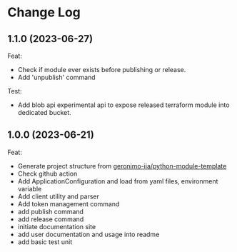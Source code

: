 # Change Log

## 1.1.0 (2023-06-27)

Feat:

- Check if module ever exists before publishing or release.
- Add 'unpublish' command

Test:

- Add blob api experimental api to expose released terraform module into dedicated bucket.

## 1.0.0 (2023-06-21)

Feat:

- Generate project structure from [geronimo-iia/python-module-template](https://github.com/geronimo-iia/python-module-template)
- Check github action
- Add ApplicationConfiguration and load from yaml files, environment variable
- Add client utility and parser
- Add token management command
- add publish command
- add release command
- initiate documentation site
- add user documentation and usage into readme
- add basic test unit


